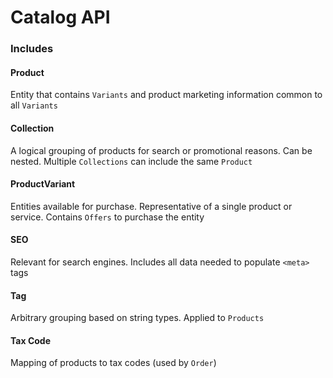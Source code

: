 # Catalog API

### Includes

#### Product

Entity that contains `Variants` and product marketing information common
to all `Variants`

#### Collection

A logical grouping of products for search or promotional reasons. Can be nested.
Multiple `Collections` can include the same `Product`

#### ProductVariant

Entities available for purchase. Representative of a single product or service.
Contains `Offers` to purchase the entity

#### SEO

Relevant for search engines. Includes all data needed to populate `<meta>` tags

#### Tag

Arbitrary grouping based on string types. Applied to `Products`

#### Tax Code

Mapping of products to tax codes (used by `Order`)

